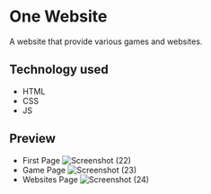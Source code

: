 # One Website
A website that provide various games and websites.
## Technology used
- HTML
- CSS
- JS
## Preview
- First Page
![Screenshot (22)](https://github.com/Harshit2012/One-Website/assets/105143145/8aec053f-3f7b-46ef-80de-0531db8b9a30)
- Game Page
![Screenshot (23)](https://github.com/Harshit2012/One-Website/assets/105143145/1a517859-ce2c-4ddc-aad7-e9674f061f54)
- Websites Page
![Screenshot (24)](https://github.com/Harshit2012/One-Website/assets/105143145/f2423ff0-9068-4c16-be9b-9991cb5b39ab)
